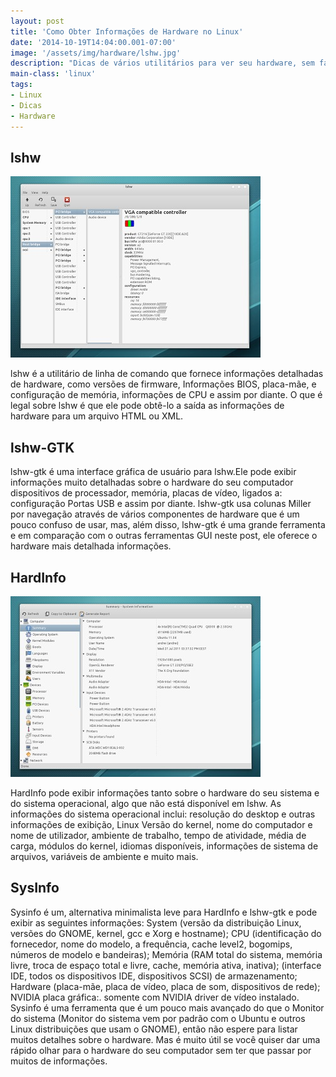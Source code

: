```yaml
---
layout: post
title: 'Como Obter Informações de Hardware no Linux'
date: '2014-10-19T14:04:00.001-07:00'
image: '/assets/img/hardware/lshw.jpg'
description: "Dicas de vários utilitários para ver seu hardware, sem falar dos mais conhecidos: lspci,..."
main-class: 'linux'
tags:
- Linux
- Dicas
- Hardware
---
```



## lshw

![Como Obter Informações de Hardware no Linux](/assets/img/hardware/lshw0.jpg "Como Obter Informações de Hardware no Linux")

lshw  é a  utilitário de linha de comando   que fornece informações detalhadas de hardware, como versões de firmware,   Informações BIOS, placa-mãe, e configuração de memória, informações de CPU e assim por diante. O que é legal sobre lshw é que ele pode obtê-lo a  saída as informações de hardware para um arquivo HTML ou XML. 

## lshw-GTK 

lshw-gtk é uma interface gráfica de usuário para lshw.Ele pode exibir informações muito detalhadas sobre o hardware do seu computador dispositivos de processador, memória, placas de vídeo, ligados a: configuração Portas USB e assim por diante. lshw-gtk usa colunas Miller por   navegação através de vários componentes de hardware que é um pouco confuso de usar, mas, além disso, lshw-gtk é uma grande ferramenta e em comparação com o outras ferramentas GUI neste post, ele oferece o hardware mais detalhada informações.
  
## HardInfo

![Como Obter Informações de Hardware no Linux](/assets/img/hardware/hardinfo.jpg "Como Obter Informações de Hardware no Linux")
 
HardInfo pode exibir informações tanto sobre o hardware do seu sistema e do sistema operacional, algo que não está disponível em lshw.
As informações do sistema operacional   inclui: resolução do desktop e outras informações de exibição, Linux Versão do kernel, nome do computador e nome de utilizador, ambiente de trabalho, tempo de atividade,   média de carga, módulos do kernel, idiomas disponíveis, informações de sistema de arquivos, variáveis ​​de ambiente e muito mais.

  
## SysInfo

Sysinfo é um, alternativa minimalista leve para HardInfo e lshw-gtk e pode exibir as seguintes informações: System (versão da distribuição Linux, versões do GNOME, kernel, gcc e Xorg e hostname);  CPU (identificação do fornecedor, nome do modelo, a frequência, cache level2, bogomips, números de modelo e bandeiras);  Memória (RAM total do sistema, memória livre, troca de espaço total e livre, cache, memória ativa, inativa);  (interface IDE, todos os dispositivos IDE, dispositivos SCSI) de armazenamento;  Hardware (placa-mãe, placa de vídeo, placa de som, dispositivos de rede);  NVIDIA placa gráfica:. somente com NVIDIA driver de vídeo instalado. Sysinfo é uma ferramenta que é um pouco mais avançado do que o Monitor do sistema   (Monitor do sistema vem por padrão com o Ubuntu e outros Linux distribuições que usam o GNOME), então não espere para listar muitos detalhes sobre o hardware. Mas é muito útil se você quiser dar uma rápido olhar para o hardware do seu computador sem ter que passar por muitos de informações. 

<script async src="https://pagead2.googlesyndication.com/pagead/js/adsbygoogle.js"></script>

<!-- Informat -->
<ins class="adsbygoogle"
 style="display:block"
 data-ad-client="ca-pub-2838251107855362"
 data-ad-slot="2327980059"
 data-ad-format="auto"
 data-full-width-responsive="true"></ins>

<script>
(adsbygoogle = window.adsbygoogle || []).push({});
</script>

